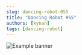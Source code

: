 ```yaml
---
slug: dancing-robot-055
title: "Dancing Robot #55"
authors: [kynan]
tags: [dancing-robot]
---
```


![Example banner](/img/stories/dancing-robot_new/055.png)
